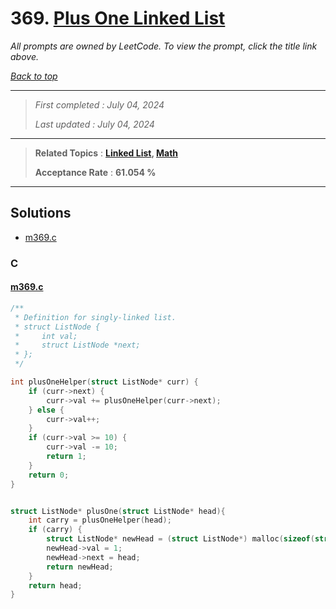 # 369. [Plus One Linked List](<https://leetcode.com/problems/plus-one-linked-list>)

*All prompts are owned by LeetCode. To view the prompt, click the title link above.*

*[Back to top](<../README.md>)*

------

> *First completed : July 04, 2024*
>
> *Last updated : July 04, 2024*


------

> **Related Topics** : **[Linked List](<by_topic/Linked List.md>), [Math](<by_topic/Math.md>)**
>
> **Acceptance Rate** : **61.054 %**


------

## Solutions

- [m369.c](<../my-submissions/m369.c>)
### C
#### [m369.c](<../my-submissions/m369.c>)
```C
/**
 * Definition for singly-linked list.
 * struct ListNode {
 *     int val;
 *     struct ListNode *next;
 * };
 */

int plusOneHelper(struct ListNode* curr) {
    if (curr->next) {
        curr->val += plusOneHelper(curr->next);
    } else {
        curr->val++;
    }
    if (curr->val >= 10) {
        curr->val -= 10;
        return 1;
    }
    return 0;
}


struct ListNode* plusOne(struct ListNode* head){
    int carry = plusOneHelper(head);
    if (carry) {
        struct ListNode* newHead = (struct ListNode*) malloc(sizeof(struct ListNode));
        newHead->val = 1;
        newHead->next = head;
        return newHead;
    }
    return head;
}
```

